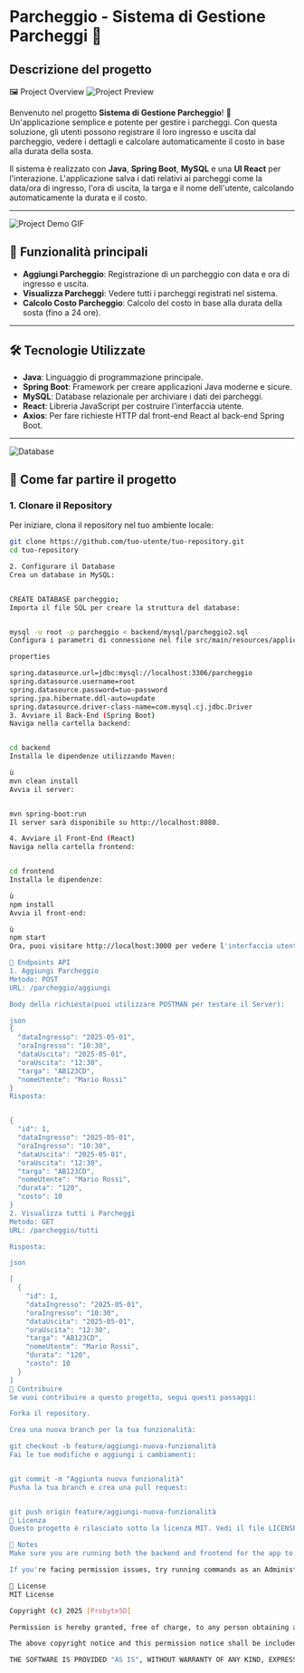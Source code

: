 # Parcheggio - Sistema di Gestione Parcheggi 🚗

## Descrizione del progetto

🖼️ Project Overview
![Project Preview](images/banner.png)

Benvenuto nel progetto **Sistema di Gestione Parcheggio**! 🎉  
Un'applicazione semplice e potente per gestire i parcheggi. Con questa soluzione, gli utenti possono registrare il loro ingresso e uscita dal parcheggio, vedere i dettagli e calcolare automaticamente il costo in base alla durata della sosta.

Il sistema è realizzato con **Java**, **Spring Boot**, **MySQL** e una **UI React** per l'interazione. L'applicazione salva i dati relativi ai parcheggi come la data/ora di ingresso, l'ora di uscita, la targa e il nome dell'utente, calcolando automaticamente la durata e il costo.

---

![Project Demo GIF](images/gif.gif)

## 🚀 Funzionalità principali

- **Aggiungi Parcheggio**: Registrazione di un parcheggio con data e ora di ingresso e uscita.
- **Visualizza Parcheggi**: Vedere tutti i parcheggi registrati nel sistema.
- **Calcolo Costo Parcheggio**: Calcolo del costo in base alla durata della sosta (fino a 24 ore).

---

## 🛠 Tecnologie Utilizzate

- **Java**: Linguaggio di programmazione principale.
- **Spring Boot**: Framework per creare applicazioni Java moderne e sicure.
- **MySQL**: Database relazionale per archiviare i dati dei parcheggi.
- **React**: Libreria JavaScript per costruire l'interfaccia utente.
- **Axios**: Per fare richieste HTTP dal front-end React al back-end Spring Boot.

---

![Database](images/db.png)


## 🎯 Come far partire il progetto

### 1. Clonare il Repository

Per iniziare, clona il repository nel tuo ambiente locale:

```bash
git clone https://github.com/tuo-utente/tuo-repository.git
cd tuo-repository

2. Configurare il Database
Crea un database in MySQL:


CREATE DATABASE parcheggio;
Importa il file SQL per creare la struttura del database:


mysql -u root -p parcheggio < backend/mysql/parcheggio2.sql
Configura i parametri di connessione nel file src/main/resources/application.properties:

properties

spring.datasource.url=jdbc:mysql://localhost:3306/parcheggio
spring.datasource.username=root
spring.datasource.password=tuo-password
spring.jpa.hibernate.ddl-auto=update
spring.datasource.driver-class-name=com.mysql.cj.jdbc.Driver
3. Avviare il Back-End (Spring Boot)
Naviga nella cartella backend:


cd backend
Installa le dipendenze utilizzando Maven:

ù
mvn clean install
Avvia il server:


mvn spring-boot:run
Il server sarà disponibile su http://localhost:8080.

4. Avviare il Front-End (React)
Naviga nella cartella frontend:


cd frontend
Installa le dipendenze:

ù
npm install
Avvia il front-end:

ù
npm start
Ora, puoi visitare http://localhost:3000 per vedere l'interfaccia utente.

🔧 Endpoints API
1. Aggiungi Parcheggio
Metodo: POST
URL: /parcheggio/aggiungi

Body della richiesta(puoi utilizzare POSTMAN per testare il Server):

json
{
  "dataIngresso": "2025-05-01",
  "oraIngresso": "10:30",
  "dataUscita": "2025-05-01",
  "oraUscita": "12:30",
  "targa": "AB123CD",
  "nomeUtente": "Mario Rossi"
}
Risposta:


{
  "id": 1,
  "dataIngresso": "2025-05-01",
  "oraIngresso": "10:30",
  "dataUscita": "2025-05-01",
  "oraUscita": "12:30",
  "targa": "AB123CD",
  "nomeUtente": "Mario Rossi",
  "durata": "120",
  "costo": 10
}
2. Visualizza tutti i Parcheggi
Metodo: GET
URL: /parcheggio/tutti

Risposta:

json

[
  {
    "id": 1,
    "dataIngresso": "2025-05-01",
    "oraIngresso": "10:30",
    "dataUscita": "2025-05-01",
    "oraUscita": "12:30",
    "targa": "AB123CD",
    "nomeUtente": "Mario Rossi",
    "durata": "120",
    "costo": 10
  }
]
🤝 Contribuire
Se vuoi contribuire a questo progetto, segui questi passaggi:

Forka il repository.

Crea una nuova branch per la tua funzionalità:

git checkout -b feature/aggiungi-nuova-funzionalità
Fai le tue modifiche e aggiungi i cambiamenti:


git commit -m "Aggiunta nuova funzionalità"
Pusha la tua branch e crea una pull request:


git push origin feature/aggiungi-nuova-funzionalità
📜 Licenza
Questo progetto è rilasciato sotto la licenza MIT. Vedi il file LICENSE per maggiori dettagli.

📌 Notes
Make sure you are running both the backend and frontend for the app to work properly.

If you're facing permission issues, try running commands as an Administrator.

📄 License
MIT License

Copyright (c) 2025 [Probyte5D]

Permission is hereby granted, free of charge, to any person obtaining a copy of this software and associated documentation files (the "Software"), to deal in the Software without restriction, including without limitation the rights to use, copy, modify, merge, publish, distribute, sublicense, and/or sell copies of the Software, and to permit persons to whom the Software is furnished to do so, subject to the following conditions:

The above copyright notice and this permission notice shall be included in all copies or substantial portions of the Software.

THE SOFTWARE IS PROVIDED "AS IS", WITHOUT WARRANTY OF ANY KIND, EXPRESS OR IMPLIED, INCLUDING BUT NOT LIMITED TO THE WARRANTIES OF MERCHANTABILITY, FITNESS FOR A PARTICULAR PURPOSE AND NONINFRINGEMENT. IN NO EVENT SHALL THE AUTHORS OR COPYRIGHT HOLDERS BE LIABLE FOR ANY CLAIM, DAMAGES OR OTHER LIABILITY, WHETHER IN AN ACTION OF CONTRACT, TORT OR OTHERWISE, ARISING FROM, OUT OF OR IN CONNECTION WITH THE SOFTWARE OR THE USE OR OTHER DEALINGS IN THE SOFTWARE.